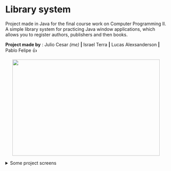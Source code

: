 # Library system
 Project made in Java for the final course work on Computer Programming II. A simple library system for practicing Java window applications, which allows you to register authors, publishers and then books.
 
 **Project made by** : Julio Cesar *(me)* **|** Israel Terra **|** Lucas Alexsanderson **|** Pablo Felipe :+1:
  
 
 <p align="center">
 <img width="460" height="300" src="https://i.ibb.co/LR8S5L8/logoTRAB.png">
</p>

<details><summary>Some project screens</summary>
<p>

<p float="left"><p align="center"><img width="260" height="315" src="https://i.ibb.co/Kz6mVNY/tela1.png"><img width="256" height="132" src="https://i.ibb.co/WHSvV93/tela2.png"><img width="345" height="225" src="https://i.ibb.co/2qC2Nqg/tela3.png"></p></p>


 <p align="center"><img width="850" height="620" src="https://i.ibb.co/LzwRJ4T/tela4.png"></p>

</p>
</details>
